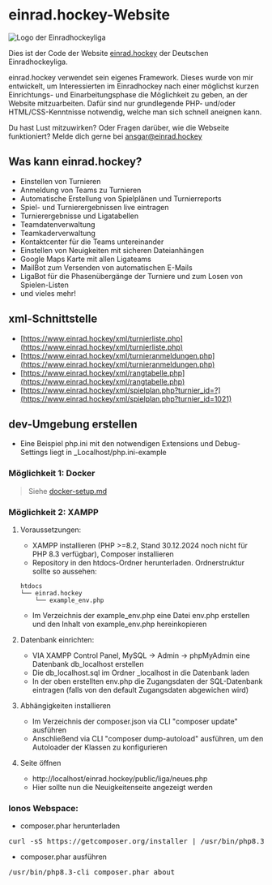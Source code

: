 # einrad.hockey-Website
![Logo der Einradhockeyliga](https://einrad.hockey/bilder/logo_lang_small.png)

Dies ist der Code der Website [einrad.hockey](https://einrad.hockey) der Deutschen Einradhockeyliga.

einrad.hockey verwendet sein eigenes Framework. Dieses wurde von mir entwickelt, um Interessierten im Einradhockey 
nach einer möglichst kurzen Einrichtungs- und Einarbeitungsphase die Möglichkeit zu geben, an der Website mitzuarbeiten. 
Dafür sind nur grundlegende PHP- und/oder HTML/CSS-Kenntnisse notwendig, welche man sich schnell aneignen kann.

Du hast Lust mitzuwirken? Oder Fragen darüber, wie die Webseite funktioniert? Melde dich gerne bei ansgar@einrad.hockey

## Was kann einrad.hockey?

* Einstellen von Turnieren 
* Anmeldung von Teams zu Turnieren
* Automatische Erstellung von Spielplänen und Turnierreports
* Spiel- und Turnierergebnissen live eintragen
* Turnierergebnisse und Ligatabellen
* Teamdatenverwaltung
* Teamkaderverwaltung
* Kontaktcenter für die Teams untereinander
* Einstellen von Neuigkeiten mit sicheren Dateianhängen
* Google Maps Karte mit allen Ligateams
* MailBot zum Versenden von automatischen E-Mails
* LigaBot für die Phasenübergänge der Turniere und zum Losen von Spielen-Listen
* und vieles mehr!

## xml-Schnittstelle

* [https://www.einrad.hockey/xml/turnierliste.php](https://www.einrad.hockey/xml/turnierliste.php)
* [https://www.einrad.hockey/xml/turnieranmeldungen.php](https://www.einrad.hockey/xml/turnieranmeldungen.php)
* [https://www.einrad.hockey/xml/rangtabelle.php](https://www.einrad.hockey/xml/rangtabelle.php)
* [https://www.einrad.hockey/xml/spielplan.php?turnier_id=?](https://www.einrad.hockey/xml/spielplan.php?turnier_id=1021)

## dev-Umgebung erstellen
* Eine Beispiel php.ini mit den notwendigen Extensions und Debug-Settings liegt in _Localhost/php.ini-example

### Möglichkeit 1: Docker
> Siehe [docker-setup.md](docker-setup.md)

### Möglichkeit 2: XAMPP
1. Voraussetzungen:
   * XAMPP installieren (PHP >=8.2, Stand 30.12.2024 noch nicht für PHP 8.3 verfügbar), Composer installieren
   * Repository in den htdocs-Ordner herunterladen. Ordnerstruktur sollte so aussehen: 
    ```
    htdocs
    └── einrad.hockey
        └── example_env.php
    ```
   * Im Verzeichnis der example_env.php eine Datei env.php erstellen und den Inhalt von example_env.php hereinkopieren

2. Datenbank einrichten:
   * VIA XAMPP Control Panel, MySQL -> Admin -> phpMyAdmin eine Datenbank db_localhost erstellen
   * Die db_localhost.sql im Ordner _localhost in die Datenbank laden
   * In der oben erstellten env.php die Zugangsdaten der SQL-Datenbank eintragen (falls von den default Zugangsdaten abgewichen wird)

3. Abhängigkeiten installieren
   * Im Verzeichnis der composer.json via CLI "composer update" ausführen
   * Anschließend via CLI "composer dump-autoload" ausführen, um den Autoloader der Klassen zu konfigurieren

4. Seite öffnen
   * http://localhost/einrad.hockey/public/liga/neues.php
   * Hier sollte nun die Neuigkeitenseite angezeigt werden

### Ionos Webspace:
* composer.phar herunterladen
<pre>
curl -sS https://getcomposer.org/installer | /usr/bin/php8.3-cli
</pre>

* composer.phar ausführen
<pre>
/usr/bin/php8.3-cli composer.phar about
</pre>
